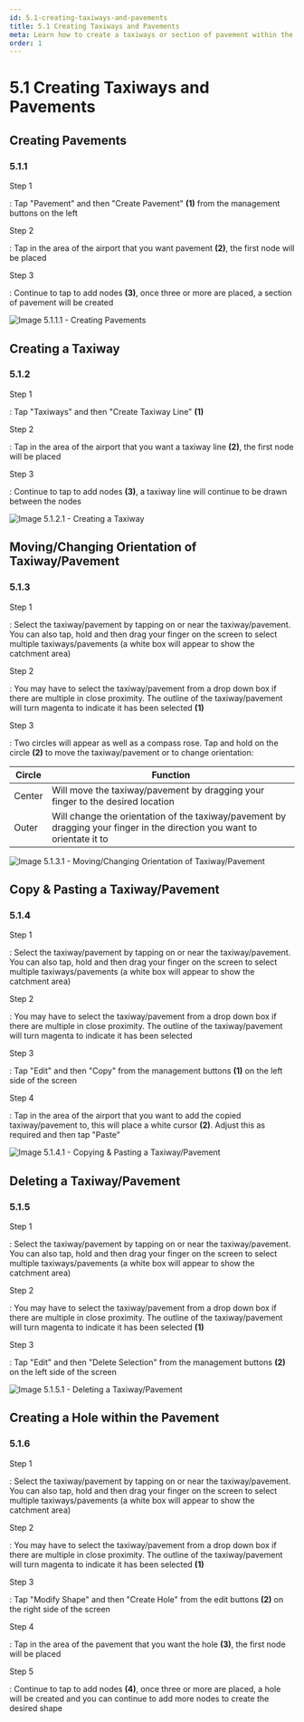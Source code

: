 ```yaml
---
id: 5.1-creating-taxiways-and-pavements
title: 5.1 Creating Taxiways and Pavements
meta: Learn how to create a taxiways or section of pavement within the Scenery Editor of Infinite Flight.
order: 1
---
```




# 5.1 Creating Taxiways and Pavements



## Creating Pavements

### 5.1.1

Step 1

: Tap "Pavement" and then "Create Pavement" **(1)** from the management buttons on the left



Step 2

: Tap in the area of the airport that you want pavement **(2)**, the first node will be placed



Step 3

: Continue to tap to add nodes **(3)**, once three or more are placed, a section of pavement will be created



![Image 5.1.1.1 - Creating Pavements](_images/manual/frames/5.1.1.1.png)



## Creating a Taxiway

### 5.1.2

Step 1

: Tap "Taxiways" and then "Create Taxiway Line" **(1)**



Step 2

: Tap in the area of the airport that you want a taxiway line **(2)**, the first node will be placed



Step 3

: Continue to tap to add nodes **(3)**, a taxiway line will continue to be drawn between the nodes



![Image 5.1.2.1 - Creating a Taxiway](_images/manual/frames/5.1.2.1.png)



## Moving/Changing Orientation of Taxiway/Pavement

### 5.1.3

Step 1

: Select the taxiway/pavement by tapping on or near the taxiway/pavement. You can also tap, hold and then drag your finger on the screen to select multiple taxiways/pavements (a white box will appear to show the catchment area)



Step 2

: You may have to select the taxiway/pavement from a drop down box if there are multiple in close proximity. The outline of the taxiway/pavement will turn magenta to indicate it has been selected **(1)**



Step 3

: Two circles will appear as well as a compass rose. Tap and hold on the circle **(2)** to move the taxiway/pavement or to change orientation:



| Circle | Function                                                     |
| ------ | ------------------------------------------------------------ |
| Center | Will move the taxiway/pavement by dragging your finger to the desired location |
| Outer  | Will change the orientation of the taxiway/pavement by dragging your finger in the direction you want to orientate it to |



![Image 5.1.3.1 - Moving/Changing Orientation of Taxiway/Pavement](_images/manual/frames/5.1.3.1.png)



## Copy & Pasting a Taxiway/Pavement

### 5.1.4

Step 1

: Select the taxiway/pavement by tapping on or near the taxiway/pavement. You can also tap, hold and then drag your finger on the screen to select multiple taxiways/pavements (a white box will appear to show the catchment area)



Step 2

: You may have to select the taxiway/pavement from a drop down box if there are multiple in close proximity. The outline of the taxiway/pavement will turn magenta to indicate it has been selected 



Step 3

: Tap "Edit" and then "Copy" from the management buttons **(1)** on the left side of the screen 



Step 4

: Tap in the area of the airport that you want to add the copied taxiway/pavement to, this will place a white cursor **(2)**. Adjust this as required and then tap "Paste"



![Image 5.1.4.1 - Copying & Pasting a Taxiway/Pavement](_images/manual/frames/5.1.4.1.png)



## Deleting a Taxiway/Pavement

### 5.1.5

Step 1

: Select the taxiway/pavement by tapping on or near the taxiway/pavement. You can also tap, hold and then drag your finger on the screen to select multiple taxiways/pavements (a white box will appear to show the catchment area)



Step 2

: You may have to select the taxiway/pavement from a drop down box if there are multiple in close proximity. The outline of the taxiway/pavement will turn magenta to indicate it has been selected **(1)**



Step 3

: Tap "Edit" and then "Delete Selection" from the management buttons **(2)** on the left side of the screen 



![Image 5.1.5.1 - Deleting a Taxiway/Pavement](_images/manual/frames/5.1.5.1.png)



## Creating a Hole within the Pavement

### 5.1.6

Step 1

: Select the taxiway/pavement by tapping on or near the taxiway/pavement. You can also tap, hold and then drag your finger on the screen to select multiple taxiways/pavements (a white box will appear to show the catchment area)



Step 2

: You may have to select the taxiway/pavement from a drop down box if there are multiple in close proximity. The outline of the taxiway/pavement will turn magenta to indicate it has been selected **(1)**



Step 3

: Tap "Modify Shape" and then "Create Hole" from the edit buttons **(2)** on the right side of the screen 



Step 4

: Tap in the area of the pavement that you want the hole **(3)**, the first node will be placed



Step 5

: Continue to tap to add nodes **(4)**, once three or more are placed, a hole will be created and you can continue to add more nodes to create the desired shape

